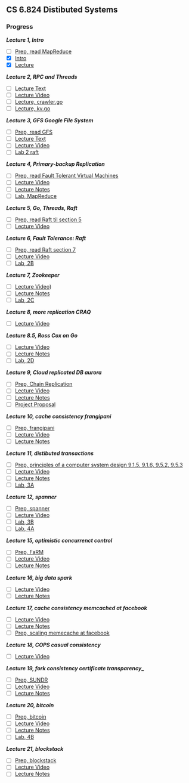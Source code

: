 ## CS 6.824 Distibuted Systems

### Progress

**_Lecture 1, Intro_**

- [ ] [Prep, read MapReduce](http://nil.csail.mit.edu/6.824/2021/papers/mapreduce.pdf)
- [x] [Intro](http://nil.csail.mit.edu/6.824/2021/notes/l01.txt)
- [x] [Lecture](https://www.youtube.com/watch?v=cQP8WApzIQQ&list=PL4YhK0pT0ZhXTRSAYHAgBcJkhlM2hlhw3)

**_Lecture 2, RPC and Threads_**
- [ ] [Lecture Text](http://nil.csail.mit.edu/6.824/2021/notes/l-rpc.txt)
- [ ] [Lecture Video](https://www.youtube.com/watch?v=gA4YXUJX7t8&list=PLrw6a1wE39_tb2fErI4-WkMbsvGQk9_UB&index=3)
- [ ] [Lecture, crawler.go](http://nil.csail.mit.edu/6.824/2021/notes/crawler.go)
- [ ] [Lecture, kv.go](http://nil.csail.mit.edu/6.824/2021/notes/crawler.go)

**_Lecture 3, GFS Google File System_**

- [ ] [Prep, read GFS](http://nil.csail.mit.edu/6.824/2021/papers/gfs.pdf)
- [ ] [Lecture Text](http://nil.csail.mit.edu/6.824/2021/notes/l-gfs.txt)
- [ ] [Lecture Video](https://youtu.be/EpIgvowZr00)
- [ ] [Lab 2 raft](http://nil.csail.mit.edu/6.824/2021/labs/lab-raft.html)

**_Lecture 4, Primary-backup Replication_**

- [ ] [Prep, read Fault Tolerant Virtual Machines](http://nil.csail.mit.edu/6.824/2021/papers/vm-ft.pdf)
- [ ] [Lecture Video](https://youtu.be/M_teob23ZzY)
- [ ] [Lecture Notes](http://nil.csail.mit.edu/6.824/2021/notes/l-vm-ft.txt)
- [ ] [Lab, MapReduce](http://nil.csail.mit.edu/6.824/2021/labs/lab-mr.html)

**_Lecture 5, Go, Threads, Raft_**

- [ ] [Prep, read Raft til section 5](http://nil.csail.mit.edu/6.824/2021/papers/raft-extended.pdf)
- [ ] [Lecture Video](https://youtu.be/UzzcUS2OHqo)

**_Lecture 6, Fault Tolerance: Raft_**

- [ ] [Prep, read Raft section 7](http://nil.csail.mit.edu/6.824/2021/papers/raft-extended.pdf)
- [ ] [Lecture Video](https://youtu.be/64Zp3tzNbpE)
- [ ] [Lab, 2B](http://nil.csail.mit.edu/6.824/2021/labs/lab-raft.html)

**_Lecture 7, Zookeeper_**

- [ ] [Lecture Video](https://youtu.be/pbmyrNjzdDk))
- [ ] [Lecture Notes](http://nil.csail.mit.edu/6.824/2021/notes/l-zookeeper.txt)
- [ ] [Lab, 2C](http://nil.csail.mit.edu/6.824/2021/labs/lab-raft.html)

**_Lecture 8, more replication CRAQ_**

- [ ] [Lecture Video](https://youtu.be/IXHzbCuADt0)

**_Lecture 8.5, Ross Cox on Go_**

- [ ] [Lecture Video](https://www.youtube.com/watch?v=IdCbMO0Ey9I)
- [ ] [Lecture Notes](https://swtch.com/mit-6824-go-2021.pdf)
- [ ] [Lab, 2D](http://nil.csail.mit.edu/6.824/2021/labs/lab-raft.html)

**_Lecture 9, Cloud replicated DB aurora_**

- [ ] [Prep, Chain Replication](http://nil.csail.mit.edu/6.824/2021/papers/cr-osdi04.pdf)
- [ ] [Lecture Video](https://youtu.be/jJSh54J1s5o)
- [ ] [Lecture Notes](http://nil.csail.mit.edu/6.824/2021/notes/l-cr.txt)
- [ ] [Project Proposal](http://nil.csail.mit.edu/6.824/2021/project.html)

**_Lecture 10, cache consistency frangipani_**

- [ ] [Prep, frangipani](http://nil.csail.mit.edu/6.824/2021/papers/thekkath-frangipani.pdf)
- [ ] [Lecture Video](https://youtu.be/-pKNCjUhPjQ)
- [ ] [Lecture Notes](http://nil.csail.mit.edu/6.824/2021/notes/l-cr.txt)

**_Lecture 11, distibuted transactions_**

- [ ] [Prep, principles of a computer system design 9.1.5, 9.1.6, 9.5.2, 9.5.3](https://ocw.mit.edu/courses/res-6-004-principles-of-computer-system-design-an-introduction-spring-2009/pages/online-textbook/)
- [ ] [Lecture Video](https://youtu.be/aDp99WDIM_4)
- [ ] [Lecture Notes](http://nil.csail.mit.edu/6.824/2021/notes/l-2pc.txt)
- [ ] [Lab, 3A](http://nil.csail.mit.edu/6.824/2021/labs/lab-kvraft.html)

**_Lecture 12, spanner_**

- [ ] [Prep, spanner](http://nil.csail.mit.edu/6.824/2021/papers/spanner.pdf)
- [ ] [Lecture Video](https://youtu.be/4eW5SWBi7vs)
- [ ] [Lab, 3B](http://nil.csail.mit.edu/6.824/2021/labs/lab-kvraft.html)
- [ ] [Lab, 4A](http://nil.csail.mit.edu/6.824/2021/labs/lab-shard.html)

**_Lecture 15, optimistic concurrenct control_**

- [ ] [Prep, FaRM](http://nil.csail.mit.edu/6.824/2021/papers/farm-2015.pdf)
- [ ] [Lecture Video](https://youtu.be/Cw6Nj2evjSs)
- [ ] [Lecture Notes](http://nil.csail.mit.edu/6.824/2021/notes/l-farm.txt)

**_Lecture 16, big data spark_**

- [ ] [Lecture Video](https://youtu.be/mzIoSW-cInA)
- [ ] [Lecture Notes](http://nil.csail.mit.edu/6.824/2021/notes/l-spark.txt)

**_Lecture 17, cache consistency memcached at facebook_**

- [ ] [Lecture Video](https://youtu.be/Myp8z0ybdzM)
- [ ] [Lecture Notes](http://nil.csail.mit.edu/6.824/2021/notes/l-memcached.txt)
- [ ] [Prep, scaling memecache at facebook](http://nil.csail.mit.edu/6.824/2021/papers/memcache-fb.pdf)

**_Lecture 18, COPS casual consistency_**

- [ ] [Lecture Video](https://youtu.be/fR_NB714EAI)

**_Lecture 19, fork consistency certificate transparency__**

- [ ] [Prep, SUNDR](http://nil.csail.mit.edu/6.824/2021/papers/li-sundr.pdf)
- [ ] [Lecture Video](https://youtu.be/UKdLJ7-0iFM)
- [ ] [Lecture Notes](http://nil.csail.mit.edu/6.824/2021/notes/l-sundr.txt)

**_Lecture 20, bitcoin_**

- [ ] [Prep, bitcoin](http://nil.csail.mit.edu/6.824/2021/papers/bitcoin.pdf)
- [ ] [Lecture Video](https://youtu.be/K_euhRou98Y)
- [ ] [Lecture Notes](http://nil.csail.mit.edu/6.824/2021/notes/l-bitcoin.txt)
- [ ] [Lab, 4B](http://nil.csail.mit.edu/6.824/2021/labs/lab-shard.html)

**_Lecture 21, blockstack_**

- [ ] [Prep, blockstack](http://nil.csail.mit.edu/6.824/2021/papers/blockstack-atc16.pdf)
- [ ] [Lecture Video](https://youtu.be/XvXK_vZ0BNw)
- [ ] [Lecture Notes](http://nil.csail.mit.edu/6.824/2021/notes/l-blockstack.txt)
